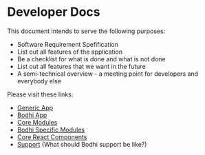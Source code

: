 # Developer Docs

This document intends to serve the following purposes:

* Software Requirement Spefification
* List out all features of the application
* Be a checklist for what is done and what is not done
* List out all features that we want in the future
* A semi-technical overview - a meeting point for developers and everybody else

Please visit these links:

* [Generic App](https://bodhi-beta.com/docs/developer/generic-app)
* [Bodhi App](https://bodhi-beta.com/docs/developer/bodhi-app)
* [Core Modules](https://bodhi-beta.com/docs/developer/core-modules)
* [Bodhi Specific Modules](https://bodhi-beta.com/docs/developer/bodhi-specific-modules)
* [Core React Components](https://bodhi-beta.com/docs/developer/core-react-components)
* [Support](https://bodhi-beta.com/docs/developer/support) (What should Bodhi support be like?)

